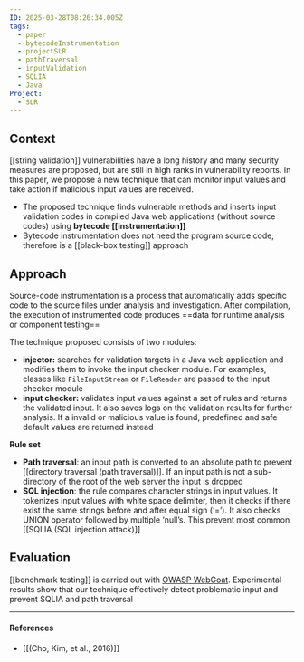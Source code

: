 ```yaml
---
ID: 2025-03-28T08:26:34.005Z
tags:
  - paper
  - bytecodeInstrumentation
  - projectSLR
  - pathTraversal
  - inputValidation
  - SQLIA
  - Java
Project:
  - SLR
---
```

## Context

[[string validation]] vulnerabilities have a long history and many security measures are proposed, but are still in high ranks in vulnerability reports. In this paper, we propose a new technique that can monitor input values and take action if malicious input values are received.
- The proposed technique finds vulnerable methods and inserts input validation codes in compiled Java web applications (without source codes) using **bytecode [[instrumentation]]**
- Bytecode instrumentation does not need the program source code, therefore is a [[black-box testing]] approach

## Approach

Source-code instrumentation is a process that automatically adds specific code to the source files under analysis and investigation. After compilation, the execution of instrumented code produces ==data for runtime analysis or component testing==

The technique proposed consists of two modules:
- **injector:** searches for validation targets in a Java web application and modifies them to invoke the input checker module. For examples, classes like `FileInputStream` or `FileReader` are passed to the input checker module
- **input checker:** validates input values against a set of rules and returns the validated input. It also saves logs on the validation results for further analysis. If a invalid or malicious value is found, predefined and safe default values are returned instead

**Rule set**
- **Path traversal**: an input path is converted to an absolute path to prevent [[directory traversal (path traversal)]]. If an input path is not a sub-directory of the root of the web server the input is dropped
- **SQL injection**: the rule compares character strings in input values. It tokenizes input values with white space delimiter, then it checks if there exist the same strings before and after equal sign (‘=’). It also checks UNION operator followed by multiple ‘null’s. This prevent most common [[SQLIA (SQL injection attack)]]

## Evaluation

[[benchmark testing]] is carried out with [ OWASP WebGoat](https://owasp.org/www-project-webgoat/). Experimental results show that our technique effectively detect problematic input and prevent SQLIA and path traversal

---
#### References
- [[(Cho, Kim, et al., 2016)]]
